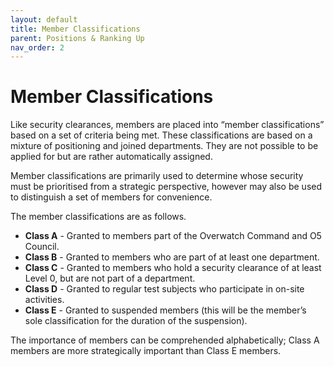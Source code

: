 ```yaml
---
layout: default
title: Member Classifications
parent: Positions & Ranking Up
nav_order: 2
---
```


# Member Classifications
Like security clearances, members are placed into “member classifications” based on a set of criteria being met. These classifications are based on a mixture of positioning and joined departments. They are not possible to be applied for but are rather automatically assigned.

Member classifications are primarily used to determine whose security must be prioritised from a strategic perspective, however may also be used to distinguish a set of members for convenience.

The member classifications are as follows.

- **Class A** - Granted to members part of the Overwatch Command and O5 Council.
- **Class B** - Granted to members who are part of at least one department.
- **Class C** - Granted to members who hold a security clearance of at least Level 0, but are not part of a department.
- **Class D** - Granted to regular test subjects who participate in on-site activities.
- **Class E** - Granted to suspended members (this will be the member’s sole classification for the duration of the suspension).

The importance of members can be comprehended alphabetically; Class A members are more strategically important than Class E members.
